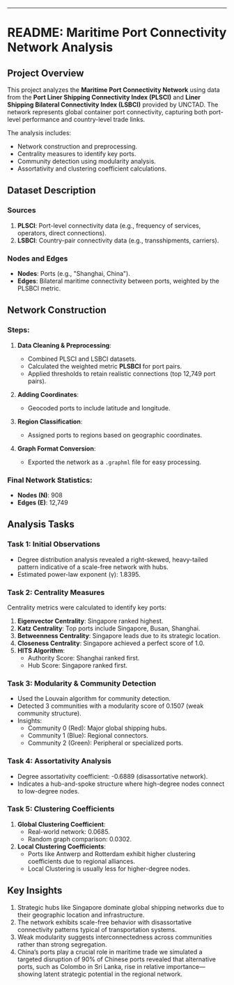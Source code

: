 
---

# README: Maritime Port Connectivity Network Analysis

## Project Overview
This project analyzes the **Maritime Port Connectivity Network** using data from the **Port Liner Shipping Connectivity Index (PLSCI)** and **Liner Shipping Bilateral Connectivity Index (LSBCI)** provided by UNCTAD. The network represents global container port connectivity, capturing both port-level performance and country-level trade links.

The analysis includes:
- Network construction and preprocessing.
- Centrality measures to identify key ports.
- Community detection using modularity analysis.
- Assortativity and clustering coefficient calculations.

## Dataset Description
### Sources
1. **PLSCI**: Port-level connectivity data (e.g., frequency of services, operators, direct connections).
2. **LSBCI**: Country-pair connectivity data (e.g., transshipments, carriers).

### Nodes and Edges
- **Nodes**: Ports (e.g., "Shanghai, China").
- **Edges**: Bilateral maritime connectivity between ports, weighted by the PLSBCI metric.

## Network Construction
### Steps:
1. **Data Cleaning & Preprocessing**:
   - Combined PLSCI and LSBCI datasets.
   - Calculated the weighted metric **PLSBCI** for port pairs.
   - Applied thresholds to retain realistic connections (top 12,749 port pairs).

2. **Adding Coordinates**:
   - Geocoded ports to include latitude and longitude.

3. **Region Classification**:
   - Assigned ports to regions based on geographic coordinates.

4. **Graph Format Conversion**:
   - Exported the network as a `.graphml` file for easy processing.

### Final Network Statistics:
- **Nodes (N)**: 908
- **Edges (E)**: 12,749

## Analysis Tasks
### Task 1: Initial Observations
- Degree distribution analysis revealed a right-skewed, heavy-tailed pattern indicative of a scale-free network with hubs.
- Estimated power-law exponent (γ): 1.8395.

### Task 2: Centrality Measures
Centrality metrics were calculated to identify key ports:
1. **Eigenvector Centrality**: Singapore ranked highest.
2. **Katz Centrality**: Top ports include Singapore, Busan, Shanghai.
3. **Betweenness Centrality**: Singapore leads due to its strategic location.
4. **Closeness Centrality**: Singapore achieved a perfect score of 1.0.
5. **HITS Algorithm**:
   - Authority Score: Shanghai ranked first.
   - Hub Score: Singapore ranked first.

### Task 3: Modularity & Community Detection
- Used the Louvain algorithm for community detection.
- Detected 3 communities with a modularity score of 0.1507 (weak community structure).
- Insights:
  - Community 0 (Red): Major global shipping hubs.
  - Community 1 (Blue): Regional connectors.
  - Community 2 (Green): Peripheral or specialized ports.

### Task 4: Assortativity Analysis
- Degree assortativity coefficient: -0.6889 (disassortative network).
- Indicates a hub-and-spoke structure where high-degree nodes connect to low-degree nodes.

### Task 5: Clustering Coefficients
1. **Global Clustering Coefficient**:
   - Real-world network: 0.0685.
   - Random graph comparison: 0.0302.
2. **Local Clustering Coefficients**:
   - Ports like Antwerp and Rotterdam exhibit higher clustering coefficients due to regional alliances.
   - Local Clustering is usually less for higher-degree nodes.

## Key Insights
1. Strategic hubs like Singapore dominate global shipping networks due to their geographic location and infrastructure.
2. The network exhibits scale-free behavior with disassortative connectivity patterns typical of transportation systems.
3. Weak modularity suggests interconnectedness across communities rather than strong segregation.
4. China’s ports play a crucial role in maritime trade we simulated a targeted disruption of 90% of Chinese ports revealed that alternative ports, such as Colombo in Sri Lanka, rise in relative importance—showing latent strategic potential in the regional network.

